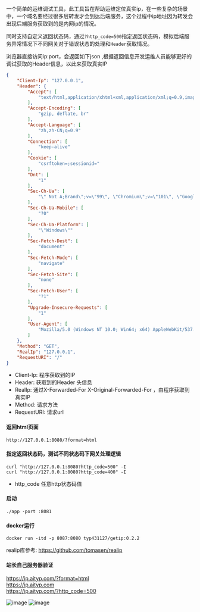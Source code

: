一个简单的运维调试工具，此工具旨在帮助运维定位真实ip，在一些复杂的场景中，一个域名要经过很多层转发才会到达后端服务，这个过程中ip地址因为转发会出现后端服务获取到的是内网ip的情况。  

同时支持自定义返回状态码，通过`?http_code=500`指定返回状态码，模拟后端服务异常情况下不同网关对于错误状态的处理和`Header`获取情况。

浏览器直接访问ip:port，会返回如下json ,根据返回信息开发运维人员能够更好的调试获取的Header信息，以此来获取真实IP
```json
{
    "Client-Ip": "127.0.0.1",
    "Header": {
        "Accept": [
            "text/html,application/xhtml+xml,application/xml;q=0.9,image/avif,image/webp,image/apng,*/*;q=0.8,application/signed-exchange;v=b3;q=0.9"
        ],
        "Accept-Encoding": [
            "gzip, deflate, br"
        ],
        "Accept-Language": [
            "zh,zh-CN;q=0.9"
        ],
        "Connection": [
            "keep-alive"
        ],
        "Cookie": [
            "csrftoken=;sessionid="
        ],
        "Dnt": [
            "1"
        ],
        "Sec-Ch-Ua": [
            "\" Not A;Brand\";v=\"99\", \"Chromium\";v=\"101\", \"Google Chrome\";v=\"101\""
        ],
        "Sec-Ch-Ua-Mobile": [
            "?0"
        ],
        "Sec-Ch-Ua-Platform": [
            "\"Windows\""
        ],
        "Sec-Fetch-Dest": [
            "document"
        ],
        "Sec-Fetch-Mode": [
            "navigate"
        ],
        "Sec-Fetch-Site": [
            "none"
        ],
        "Sec-Fetch-User": [
            "?1"
        ],
        "Upgrade-Insecure-Requests": [
            "1"
        ],
        "User-Agent": [
            "Mozilla/5.0 (Windows NT 10.0; Win64; x64) AppleWebKit/537.36 (KHTML, like Gecko) Chrome/101.0.4951.64 Safari/537.36"
        ]
    },
    "Method": "GET",
    "RealIp": "127.0.0.1",
    "RequestURI": "/"
}
```
- Client-Ip: 程序获取到的IP
- Header: 获取到的Header 头信息
- RealIp: 通过X-Forwarded-For X-Original-Forwarded-For ，由程序获取到真实IP
- Method: 请求方法
- RequestURI: 请求url

#### 返回html页面
```
http://127.0.0.1:8080/?format=html
```

#### 指定返回状态码，测试不同状态码下网关处理逻辑
```shell
curl "http://127.0.0.1:8080?http_code=500" -I
curl "http://127.0.0.1:8080?http_code=400" -I
```
- http_code 任意http状态码值

#### 启动
```shell
./app -port :8081
```

#### docker运行
```shell
docker run -itd -p 8087:8080 typ431127/getip:0.2.2
```
realip库参考: https://github.com/tomasen/realip

#### 站长自己服务器验证
https://ip.aityp.com/?format=html   
https://ip.aityp.com   
https://ip.aityp.com/?http_code=500

![image](https://user-images.githubusercontent.com/20376675/177923586-e4b6c71d-b9e6-4dfa-89e7-bd3e241d80b0.png)
![image](https://user-images.githubusercontent.com/20376675/177923587-9e2f48d2-f349-4f3c-8a01-54a245b6770e.png)

